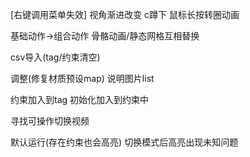 [右键调用菜单失效]
视角渐进改变
c蹲下
鼠标长按转圈动画

基础动作->组合动作
骨骼动画/静态网格互相替换

csv导入(tag/约束清空)

调整(修复材质预设map)
说明图片list

约束加入到tag
初始化加入到约束中

寻找可操作切换视频

默认运行(存在约束也会高亮)
切换模式后高亮出现未知问题